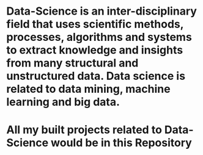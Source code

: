 # Data-Science is an inter-disciplinary field that uses scientific methods, processes, algorithms and systems to extract knowledge and insights from many structural and unstructured data. Data science is related to data mining, machine learning and big data.

# All my built projects related to Data-Science would be in this Repository